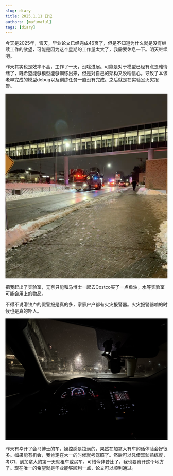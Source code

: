 ```yaml
---
slug: diary
title: 2025.1.11 日记
authors: [mafumaful]
tags: [diary]
---
```


今天是2025年，雪天，毕业论文已经完成46页了，但是不知道为什么就是没有继续工作的欲望，可能是因为这个星期的工作量太大了，我需要休息一下。明天继续吧。

<!-- truncate -->

昨天其实也是效率不高，工作了一天，没啥进展。可能是对于模型已经有点畏难情绪了，既希望能够模型能够训练出来，但是对自己的架构又没啥信心。导致了本该老早完成的模型debug以及训练任务一直没有完成。之后就是在实验室火灾报警。

![fire_alarm](./fire%20alarm.png)

把我赶出了实验室，无奈只能和马博士一起去Costco买了一点鱼油，水等实验室可能会用上的物品。

不得不说滑铁卢的假警报是真的多，家家户户都有火灾报警器。火灾报警器响的时候也是真的吓人。

![yesterday](IMG_2774.jpeg)

昨天有幸开了会马博士的车，操控感是拉满的，果然在加拿大有车的话体验会好很多。如果能有机会，我肯定在大一的时候就考驾照了。然后可以凭借驾驶熟练度，考G1，到加拿大的第一天就租车或买车。可惜今非昔比了，我也要离开这个地方了。现在唯一的希望就是毕业能够顺利一点，论文可以顺利通过。
